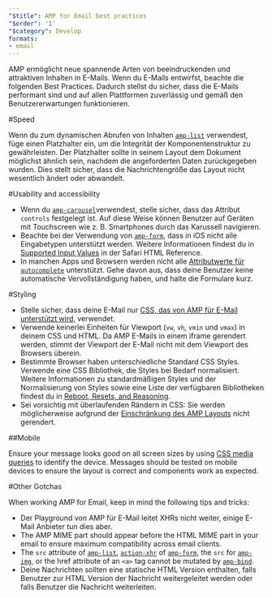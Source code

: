 ```yaml
---
"$title": AMP for Email best practices
"$order": '1'
"$category": Develop
formats:
- email
---
```


AMP ermöglicht neue spannende Arten von beeindruckenden und attraktiven Inhalten in E-Mails. Wenn du E-Mails entwirfst, beachte die folgenden Best Practices. Dadurch stellst du sicher, dass die E-Mails performant sind und auf allen Plattformen zuverlässig und gemäß den Benutzererwartungen funktionieren.

#Speed

Wenn du zum dynamischen Abrufen von Inhalten [`amp-list`](../../../documentation/components/reference/amp-list.md?format=email) verwendest, füge einen Platzhalter ein, um die Integrität der Komponentenstruktur zu gewährleisten. Der Platzhalter sollte in seinem Layout dem Dokument möglichst ähnlich sein, nachdem die angeforderten Daten zurückgegeben wurden. Dies stellt sicher, dass die Nachrichtengröße das Layout nicht wesentlich ändert oder abwandelt.

#Usability and accessibility

- Wenn du [`amp-carousel`](../../components/reference/amp-carousel-v0.1.md?format=email)verwendest, stelle sicher, dass das Attribut `controls` festgelegt ist. Auf diese Weise können Benutzer auf Geräten mit Touchscreen wie z. B. Smartphones durch das Karussell navigieren.
- Beachte bei der Verwendung von [`amp-form`](../../../documentation/components/reference/amp-form.md?format=email), dass in iOS nicht alle Eingabetypen unterstützt werden. Weitere Informationen findest du in [Supported Input Values](https://developer.apple.com/library/archive/documentation/AppleApplications/Reference/SafariHTMLRef/Articles/InputTypes.html) in der Safari HTML Reference.
- In manchen Apps und Browsern werden nicht alle [Attributwerte für `autocomplete`](https://developer.mozilla.org/en-US/docs/Web/HTML/Attributes/autocomplete) unterstützt. Gehe davon aus, dass deine Benutzer keine automatische Vervollständigung haben, und halte die Formulare kurz.

#Styling

- Stelle sicher, dass deine E-Mail nur [CSS, das von AMP für E-Mail unterstützt wird](../learn/email-spec/amp-email-css.md?format=email), verwendet.
- Verwende keinerlei Einheiten für Viewport (`vw`, `vh`, `vmin` und `vmax`) in deinem CSS und HTML. Da AMP E-Mails in einem iframe gerendert werden, stimmt der Viewport der E-Mail nicht mit dem Viewport des Browsers überein.
- Bestimmte Browser haben unterschiedliche Standard CSS Styles. Verwende eine CSS Bibliothek, die Styles bei Bedarf normalisiert. Weitere Informationen zu standardmäßigen Styles und der Normalisierung von Styles sowie eine Liste der verfügbaren Bibliotheken findest du in [Reboot, Resets, and Reasoning](https://css-tricks.com/reboot-resets-reasoning/).
- Sei vorsichtig mit überlaufenden Rändern in CSS: Sie werden möglicherweise aufgrund der [Einschränkung des AMP Layouts](https://github.com/ampproject/amphtml/issues/13343#issuecomment-447380241) nicht gerendert.

##Mobile

Ensure your message looks good on all screen sizes by using [CSS media queries](style_and_layout/control_layout.md?format=email) to identify the device. Messages should be tested on mobile devices to ensure the layout is correct and components work as expected.

#Other Gotchas

When working AMP for Email, keep in mind the following tips and tricks:

- Der Playground von AMP für E-Mail leitet XHRs nicht weiter, einige E-Mail Anbieter tun dies aber.
- The AMP MIME part should appear before the HTML MIME part in your email to ensure maximum compatibility across email clients.
- The `src` attribute of [`amp-list`](../../../documentation/components/reference/amp-list.md?format=email), [`action-xhr`](../../../documentation/components/reference/amp-form.md?format=email#action-xhr) of [`amp-form`](../../../documentation/components/reference/amp-form.md?format=email), the `src` for [`amp-img`](../../../documentation/examples/documentation/amp-img.html?format=email), or the href attribute of an `<a>` tag cannot be mutated by [`amp-bind`](../../../documentation/examples/documentation/amp-bind.html?format=email).
- Deine Nachrichten sollten eine statische HTML Version enthalten, falls Benutzer zur HTML Version der Nachricht weitergeleitet werden oder falls Benutzer die Nachricht weiterleiten.
